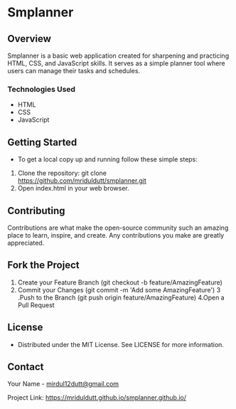 # Smplanner

## Overview

Smplanner is a basic web application created for sharpening and practicing HTML, CSS, and JavaScript skills. 
It serves as a simple planner tool where users can manage their tasks and schedules.



### Technologies Used
* HTML
* CSS
* JavaScript



## Getting Started

- To get a local copy up and running follow these simple steps:

1. Clone the repository: git clone https://github.com/mriduldutt/smplanner.git
2. Open index.html in your web browser.



## Contributing

Contributions are what make the open-source community such an amazing place to learn, inspire, and create. Any contributions you make are greatly appreciated.



## Fork the Project

1. Create your Feature Branch (git checkout -b feature/AmazingFeature)
2. Commit your Changes (git commit -m 'Add some AmazingFeature')
3 .Push to the Branch (git push origin feature/AmazingFeature)
4.Open a Pull Request


## License
 - Distributed under the MIT License. See LICENSE for more information.



## Contact
Your Name - mirdul12dutt@gmail.com

Project Link: https://mriduldutt.github.io/smplanner.github.io/
